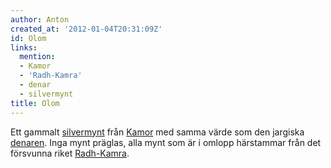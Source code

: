 ```yaml
---
author: Anton
created_at: '2012-01-04T20:31:09Z'
id: Olom
links:
  mention:
  - Kamor
  - 'Radh-Kamra'
  - denar
  - silvermynt
title: Olom
---
```


Ett gammalt [silvermynt] från [Kamor] med samma värde som den jargiska [denaren]. Inga mynt präglas,
alla mynt som är i omlopp härstammar från det försvunna riket [Radh-Kamra].

  [silvermynt]: silvermynt
  [Kamor]: Kamor
  [denaren]: denar
  [Radh-Kamra]: Radh-Kamra
